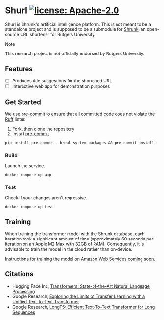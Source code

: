 # Shurl [![license: Apache-2.0](https://img.shields.io/github/license/novialriptide/shurl)](./LICENSE)

Shurl is Shrunk's artificial intelligence platform. This is not meant to be a standalone project and is supposed to be a submodule for [Shrunk](https://github.com/oss/shrunk), an open-source URL shortener for Rutgers University.

> [!NOTE]
> This research project is not officially endorsed by Rutgers University.

## Features

- [ ] Produces title suggestions for the shortened URL
- [ ] Interactive web app for demonstration purposes

## Get Started

We use [pre-commit](https://pre-commit.com/) to ensure that all committed code does not violate the [Ruff](https://docs.astral.sh/ruff/) linter.

1. Fork, then clone the repository
2. Install [pre-commit](https://pre-commit.com/)

```
pip install pre-commit --break-system-packages && pre-commit install
```

### Build

Launch the service.

```
docker-compose up app
```

### Test

Check if your changes aren't regressive.

```
docker-compose up test
```

## Training

When training the transformer model with the Shrunk database, each iteration took a significant amount of time (approximately 60 seconds per iteration on an Apple M2 Max with 32GB of RAM). Consequently, it is advisable to train the model in the cloud rather than on-device.

Instructions for training the model on [Amazon Web Services](https://aws.amazon.com/) coming soon.

## Citations

- Hugging Face Inc, [Transformers: State-of-the-Art Natural Language Processing](https://aclanthology.org/2020.emnlp-demos.6/)
- Google Research, [Exploring the Limits of Transfer Learning with a Unified Text-to-Text Transformer](http://jmlr.org/papers/v21/20-074.html)
- Google Research, [LongT5: Efficient Text-To-Text Transformer for Long Sequences](https://aclanthology.org/2022.findings-naacl.55)
